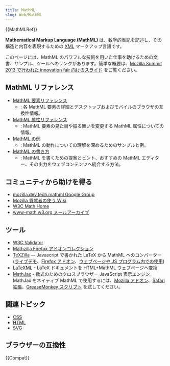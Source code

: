 ```yaml
---
title: MathML
slug: Web/MathML
---
```


{{MathMLRef}}

**Mathematical Markup Language (MathML)** は、数学的表記を記述し、その構造と内容を表現するための [XML](/ja/docs/Web/XML) マークアップ言語です。

このページには、MathML のパワフルな技術を用いた仕事を助けるための文書、サンプル、ツールへのリンクがあります。簡単な概要は、[Mozilla Summit 2013 で行われた innovation fair 向けのスライド](http://fred-wang.github.io/MozSummitMathML/index.html) をご覧ください。

## MathML リファレンス

- [MathML 要素リファレンス](/ja/docs/Web/MathML/Element)
  - : 各 MathML 要素の詳細とデスクトップおよびモバイルのブラウザの互換性情報。
- [MathML 属性リファレンス](/ja/docs/Web/MathML/Attribute)
  - : MathML 要素の見た目や振る舞いを変更する MathML 属性についての情報。
- [MathML の例](/ja/docs/Web/MathML/Examples)
  - : MathML の動作についての理解を深めるためのサンプルと例。
- [MathML の書き方](/ja/docs/Web/MathML/Authoring)
  - : MathML を書くための提案とヒント、おすすめの MathML エディター、その出力をウェブコンテンツへ統合する方法。

## コミュニティから助けを得る

- [mozilla.dev.tech.mathml Google Group](https://groups.google.com/g/mozilla.dev.tech.mathml)
- [Mozilla 貢献者の使う Wiki](https://wiki.mozilla.org/MathML:Home_Page)
- [W3C Math Home](https://www.w3.org/Math/)
- [www-math w3.org メールアーカイブ](https://lists.w3.org/Archives/Public/www-math/)

## ツール

- [W3C Validator](http://validator.w3.org)
- [Mathzilla Firefox アドオンコレクション](https://addons.mozilla.org/firefox/collections/fred_wang/mathzilla/)
- [TeXZilla](https://github.com/fred-wang/TeXZilla) — Javascript で書かれた LaTeX から MathML へのコンバーター ([ライブデモ](http://fred-wang.github.io/TeXZilla/)、[Firefox アドオン](https://addons.mozilla.org/firefox/addon/texzilla/)、[ウェブページや JS プログラム内での使用](https://github.com/fred-wang/TeXZilla/wiki/Using-TeXZilla))
- [LaTeXML](http://dlmf.nist.gov/LaTeXML/) - LaTeX ドキュメントを HTML+MathML ウェブページへ変換
- [MathJax](http://www.mathjax.org/) - 数式のためのクロスブラウザー JavaScript 表示エンジン。MathJax をネイティブ MathML で使用するには、[Mozilla アドオン](https://addons.mozilla.org/ja/firefox/addon/mathjax-native-mathml/)、[Safari 拡張](http://fred-wang.github.io/mathjax-native-mathml-safari/mathjax-native-mathml.safariextz)、[GreaseMonkey スクリプト](https://openuserjs.org/scripts/fred.wang/MathJax_Native_MathML/) を試してください。

## 関連トピック

- [CSS](/ja/docs/Web/CSS)
- [HTML](/ja/docs/Web/HTML)
- [SVG](/ja/docs/Web/SVG)

## ブラウザーの互換性

{{Compat}}
